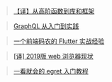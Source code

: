 > [【译】从高阶函数到库和框架](https://juejin.im/post/5c89a26f5188257dfa07e6a5)

> [GraphQL 从入门到实践](https://segmentfault.com/a/1190000018479539)

> [一个前端码农的 Flutter 实战经验](https://juejin.im/post/5c88a97451882501c950f0c9)

> [[译] 2019版 web 浏览器现状](https://juejin.im/post/5c89e69a51882536fe67b5b4)

> [一看就会的 egret 入门教程](https://juejin.im/post/5c861f4be51d45576e3ccb9a)
